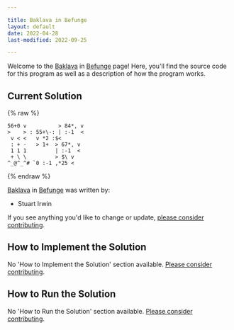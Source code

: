 ```yaml
---

title: Baklava in Befunge
layout: default
date: 2022-04-28
last-modified: 2022-09-25

---
```


Welcome to the [Baklava](https://sampleprograms.io/projects/baklava) in [Befunge](https://sampleprograms.io/languages/befunge) page! Here, you'll find the source code for this program as well as a description of how the program works.

## Current Solution

{% raw %}

```befunge
56+0 v          > 84*, v
>    > : 55+\-: | :-1  <
 v < <   v *2 :$<       
 : + -   > 1+  > 67*, v 
 1 1 1         | :-1  < 
 + \ \         > $\ v   
^_@^_^# `0 :-1 ,*25 <
```

{% endraw %}

[Baklava](https://sampleprograms.io/projects/baklava) in [Befunge](https://sampleprograms.io/languages/befunge) was written by:

- Stuart Irwin

If you see anything you'd like to change or update, [please consider contributing](https://github.com/TheRenegadeCoder/sample-programs).

## How to Implement the Solution

No 'How to Implement the Solution' section available. [Please consider contributing](https://github.com/TheRenegadeCoder/sample-programs-website).

## How to Run the Solution

No 'How to Run the Solution' section available. [Please consider contributing](https://github.com/TheRenegadeCoder/sample-programs-website).